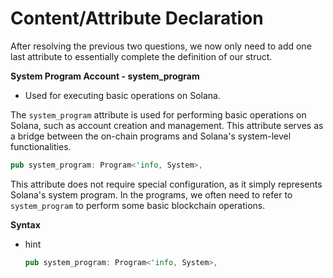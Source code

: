 # Content/Attribute Declaration

After resolving the previous two questions, we now only need to add one last attribute to essentially complete the definition of our struct.

**System Program Account - system_program**

- Used for executing basic operations on Solana.

The `system_program` attribute is used for performing basic operations on Solana, such as account creation and management. This attribute serves as a bridge between the on-chain programs and Solana's system-level functionalities.

```rust
pub system_program: Program<'info, System>,
```

This attribute does not require special configuration, as it simply represents Solana's system program. In the programs, we often need to refer to `system_program` to perform some basic blockchain operations.

**Syntax**

- hint
    
    ```rust
    pub system_program: Program<'info, System>,
    ```
